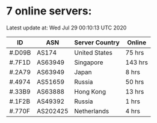 # 7 online servers:

Latest update at: Wed Jul 29 00:10:13 UTC 2020

| ID | ASN | Server Country | Online |
| -- | --- | -------------- | ------ |
| #.D09B | AS174 | United States | 75 hrs |
| #.7F1D | AS63949 | Singapore | 143 hrs |
| #.2A79 | AS63949 | Japan | 8 hrs |
| #.4974 | AS51659 | Russia | 50 hrs |
| #.33B9 | AS63888 | Hong Kong | 13 hrs |
| #.1F2B | AS49392 | Russia | 1 hrs |
| #.770F | AS202425 | Netherlands | 4 hrs |

